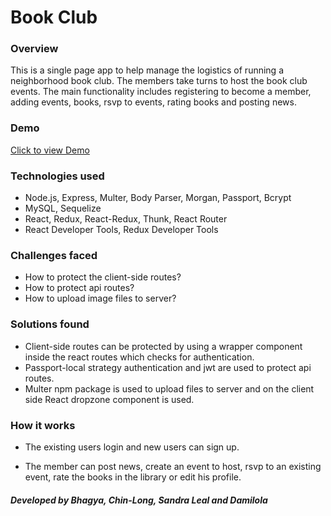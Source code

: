 # Book Club

### Overview

This is a single page app to help manage the logistics of running a neighborhood book club. The members take turns to host the book club events. The main functionality includes registering to become a member, adding events, books, rsvp to events, rating books and posting news.

### Demo
[Click to view Demo](https://bookclub-novella.herokuapp.com/bookclub.html)

### Technologies used

* Node.js, Express, Multer, Body Parser, Morgan, Passport, Bcrypt
* MySQL, Sequelize
* React, Redux, React-Redux, Thunk, React Router
* React Developer Tools, Redux Developer Tools

### Challenges faced

* How to protect the client-side routes?
* How to protect api routes?
* How to upload image files to server?

### Solutions found

* Client-side routes can be protected by using a wrapper component inside the react routes which checks for authentication.
* Passport-local strategy authentication and jwt are used to protect api routes.
* Multer npm package is used to upload files to server and on the client side React dropzone component is used.

### How it works

* The existing users login and new users can sign up.

* The member can post news, create an event to host, rsvp to an existing event, rate the books in the library or edit his profile.


##### Developed by Bhagya, Chin-Long, Sandra Leal and Damilola
